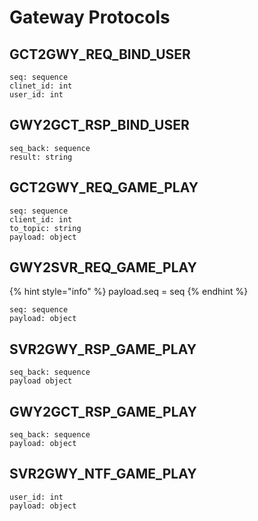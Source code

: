 # Gateway Protocols

## GCT2GWY\_REQ\_BIND\_USER

```text
seq: sequence
clinet_id: int
user_id: int
```

## GWY2GCT\_RSP\_BIND\_USER

```text
seq_back: sequence
result: string
```

## GCT2GWY\_REQ\_GAME\_PLAY

```text
seq: sequence
client_id: int
to_topic: string
payload: object
```

## GWY2SVR\_REQ\_GAME\_PLAY

{% hint style="info" %}
payload.seq = seq
{% endhint %}

```text
seq: sequence
payload: object
```

## SVR2GWY\_RSP\_GAME\_PLAY

```text
seq_back: sequence
payload object
```

## GWY2GCT\_RSP\_GAME\_PLAY

```text
seq_back: sequence
payload: object
```

## SVR2GWY\_NTF\_GAME\_PLAY

```text
user_id: int
payload: object
```

